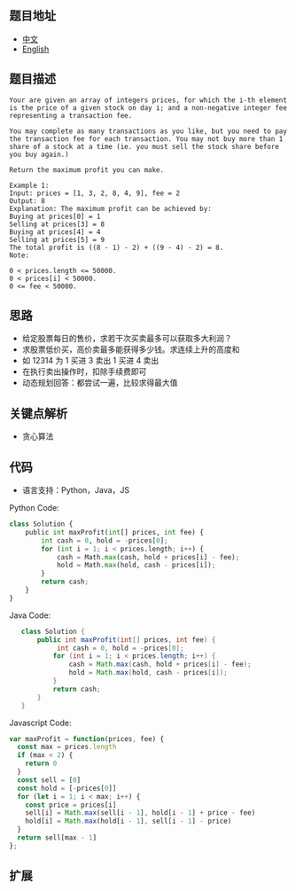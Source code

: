 ## 题目地址

- [中文](https://leetcode-cn.com/problems/best-time-to-buy-and-sell-stock-with-transaction-fee/)
- [English](https://leetcode-cn.com/problems/best-time-to-buy-and-sell-stock-with-transaction-fee/)

## 题目描述

```
Your are given an array of integers prices, for which the i-th element is the price of a given stock on day i; and a non-negative integer fee representing a transaction fee.

You may complete as many transactions as you like, but you need to pay the transaction fee for each transaction. You may not buy more than 1 share of a stock at a time (ie. you must sell the stock share before you buy again.)

Return the maximum profit you can make.

Example 1:
Input: prices = [1, 3, 2, 8, 4, 9], fee = 2
Output: 8
Explanation: The maximum profit can be achieved by:
Buying at prices[0] = 1
Selling at prices[3] = 8
Buying at prices[4] = 4
Selling at prices[5] = 9
The total profit is ((8 - 1) - 2) + ((9 - 4) - 2) = 8.
Note:

0 < prices.length <= 50000.
0 < prices[i] < 50000.
0 <= fee < 50000.

```

## 思路

- 给定股票每日的售价，求若干次买卖最多可以获取多大利润？
- 求股票低价买，高价卖最多能获得多少钱。求连续上升的高度和
- 如 12314 为 1 买进 3 卖出 1 买进 4 卖出
- 在执行卖出操作时，扣除手续费即可
- 动态规划回答：都尝试一遍，比较求得最大值
<!-- 
维护两个利润值：
cash 表示当前不持有股票时的最大利润
hold 表示当前持有股票时的最大利润
现在，新的一天 i 到来了。
想得到新的 cash 利润，有两种策略：什么都不做，以及卖掉当前持有的股票
即，cash vs hold + prices[i] - fee
想得到新的 hold 利润，有两种策略：什么都不做，以及以当前的价格买入股票
即，hold vs cash - prices[i] 
-->

## 关键点解析

- 贪心算法

## 代码

- 语言支持：Python，Java，JS

Python Code:

```python
class Solution {
    public int maxProfit(int[] prices, int fee) {
        int cash = 0, hold = -prices[0];
        for (int i = 1; i < prices.length; i++) {
            cash = Math.max(cash, hold + prices[i] - fee);
            hold = Math.max(hold, cash - prices[i]);
        }
        return cash;
    }
}
```

Java Code:

```java
   class Solution {
       public int maxProfit(int[] prices, int fee) {
            int cash = 0, hold = -prices[0];
           for (int i = 1; i < prices.length; i++) {
               cash = Math.max(cash, hold + prices[i] - fee);
               hold = Math.max(hold, cash - prices[i]);
           }
           return cash;
       }
   }
```

Javascript Code:

```js
var maxProfit = function(prices, fee) {
  const max = prices.length
  if (max < 2) {
    return 0
  }
  const sell = [0]
  const hold = [-prices[0]]
  for (let i = 1; i < max; i++) {
    const price = prices[i]
    sell[i] = Math.max(sell[i - 1], hold[i - 1] + price - fee)
    hold[i] = Math.max(hold[i - 1], sell[i - 1] - price)
  }
  return sell[max - 1]
};
```

## 扩展

